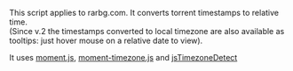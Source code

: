 This script applies to rarbg.com. It converts torrent timestamps to relative time.  
(Since v.2 the timestamps converted to local timezone are also available as tooltips: just hover mouse on a relative date to view).  

It uses [moment.js](http://momentjs.com/), [moment-timezone.js](http://momentjs.com/timezone/) and [jsTimezoneDetect](https://bitbucket.org/pellepim/jstimezonedetect)